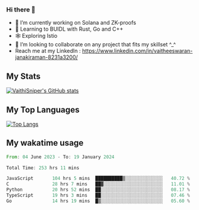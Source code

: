 ### Hi there 👋

- 🔭 I’m currently working on Solana and ZK-proofs
- 📖 Learning to BUIDL with Rust, Go and C++
- 🕸️ Exploring Istio
- 👯 I’m looking to collaborate on any project that fits my skillset ^_^
- Reach me at my LinkedIn : https://www.linkedin.com/in/vaitheeswaran-janakiraman-8231a3200/

## My Stats
[![VaithiSniper's GitHub stats](https://github-readme-stats.vercel.app/api?username=VaithiSniper&hide=stars&theme=radical)](https://github.com/anuraghazra/github-readme-stats)

## My Top Languages

[![Top Langs](https://github-readme-stats.vercel.app/api/top-langs/?username=VaithiSniper&layout=compact)](https://github.com/anuraghazra/github-readme-stats)

## My wakatime usage

<!--START_SECTION:waka-->

```rust
From: 04 June 2023 - To: 19 January 2024

Total Time: 253 hrs 11 mins

JavaScript       104 hrs 5 mins  ██████████▒░░░░░░░░░░░░░░   40.72 %
C                28 hrs 7 mins   ██▓░░░░░░░░░░░░░░░░░░░░░░   11.01 %
Python           20 hrs 52 mins  ██░░░░░░░░░░░░░░░░░░░░░░░   08.17 %
TypeScript       19 hrs 3 mins   ██░░░░░░░░░░░░░░░░░░░░░░░   07.46 %
Go               14 hrs 19 mins  █▒░░░░░░░░░░░░░░░░░░░░░░░   05.60 %
```

<!--END_SECTION:waka-->
